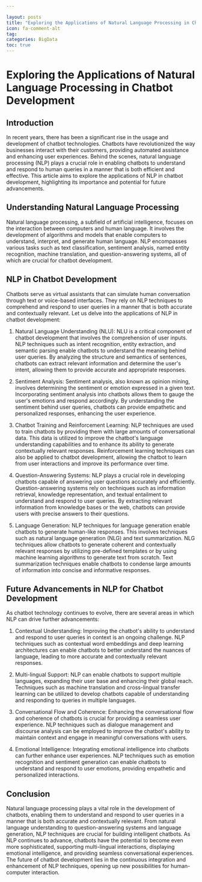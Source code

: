 ```yaml
---

layout: posts
title: "Exploring the Applications of Natural Language Processing in Chatbot Development"
icon: fa-comment-alt
tag:      
categories: BigData
toc: true
---
```




# Exploring the Applications of Natural Language Processing in Chatbot Development

## Introduction

In recent years, there has been a significant rise in the usage and development of chatbot technologies. Chatbots have revolutionized the way businesses interact with their customers, providing automated assistance and enhancing user experiences. Behind the scenes, natural language processing (NLP) plays a crucial role in enabling chatbots to understand and respond to human queries in a manner that is both efficient and effective. This article aims to explore the applications of NLP in chatbot development, highlighting its importance and potential for future advancements.

## Understanding Natural Language Processing

Natural language processing, a subfield of artificial intelligence, focuses on the interaction between computers and human language. It involves the development of algorithms and models that enable computers to understand, interpret, and generate human language. NLP encompasses various tasks such as text classification, sentiment analysis, named entity recognition, machine translation, and question-answering systems, all of which are crucial for chatbot development.

## NLP in Chatbot Development

Chatbots serve as virtual assistants that can simulate human conversation through text or voice-based interfaces. They rely on NLP techniques to comprehend and respond to user queries in a manner that is both accurate and contextually relevant. Let us delve into the applications of NLP in chatbot development:

1. Natural Language Understanding (NLU): NLU is a critical component of chatbot development that involves the comprehension of user inputs. NLP techniques such as intent recognition, entity extraction, and semantic parsing enable chatbots to understand the meaning behind user queries. By analyzing the structure and semantics of sentences, chatbots can extract relevant information and determine the user's intent, allowing them to provide accurate and appropriate responses.

2. Sentiment Analysis: Sentiment analysis, also known as opinion mining, involves determining the sentiment or emotion expressed in a given text. Incorporating sentiment analysis into chatbots allows them to gauge the user's emotions and respond accordingly. By understanding the sentiment behind user queries, chatbots can provide empathetic and personalized responses, enhancing the user experience.

3. Chatbot Training and Reinforcement Learning: NLP techniques are used to train chatbots by providing them with large amounts of conversational data. This data is utilized to improve the chatbot's language understanding capabilities and to enhance its ability to generate contextually relevant responses. Reinforcement learning techniques can also be applied to chatbot development, allowing the chatbot to learn from user interactions and improve its performance over time.

4. Question-Answering Systems: NLP plays a crucial role in developing chatbots capable of answering user questions accurately and efficiently. Question-answering systems rely on techniques such as information retrieval, knowledge representation, and textual entailment to understand and respond to user queries. By extracting relevant information from knowledge bases or the web, chatbots can provide users with precise answers to their questions.

5. Language Generation: NLP techniques for language generation enable chatbots to generate human-like responses. This involves techniques such as natural language generation (NLG) and text summarization. NLG techniques allow chatbots to generate coherent and contextually relevant responses by utilizing pre-defined templates or by using machine learning algorithms to generate text from scratch. Text summarization techniques enable chatbots to condense large amounts of information into concise and informative responses.

## Future Advancements in NLP for Chatbot Development

As chatbot technology continues to evolve, there are several areas in which NLP can drive further advancements:

1. Contextual Understanding: Improving the chatbot's ability to understand and respond to user queries in context is an ongoing challenge. NLP techniques such as contextual word embeddings and deep learning architectures can enable chatbots to better understand the nuances of language, leading to more accurate and contextually relevant responses.

2. Multi-lingual Support: NLP can enable chatbots to support multiple languages, expanding their user base and enhancing their global reach. Techniques such as machine translation and cross-lingual transfer learning can be utilized to develop chatbots capable of understanding and responding to queries in multiple languages.

3. Conversational Flow and Coherence: Enhancing the conversational flow and coherence of chatbots is crucial for providing a seamless user experience. NLP techniques such as dialogue management and discourse analysis can be employed to improve the chatbot's ability to maintain context and engage in meaningful conversations with users.

4. Emotional Intelligence: Integrating emotional intelligence into chatbots can further enhance user experiences. NLP techniques such as emotion recognition and sentiment generation can enable chatbots to understand and respond to user emotions, providing empathetic and personalized interactions.

## Conclusion

Natural language processing plays a vital role in the development of chatbots, enabling them to understand and respond to user queries in a manner that is both accurate and contextually relevant. From natural language understanding to question-answering systems and language generation, NLP techniques are crucial for building intelligent chatbots. As NLP continues to advance, chatbots have the potential to become even more sophisticated, supporting multi-lingual interactions, displaying emotional intelligence, and providing seamless conversational experiences. The future of chatbot development lies in the continuous integration and enhancement of NLP techniques, opening up new possibilities for human-computer interaction.